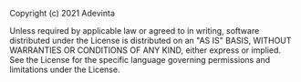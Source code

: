 Copyright (c) 2021 Adevinta

Unless required by applicable law or agreed to in writing, software distributed
under the License is distributed on an "AS IS" BASIS, WITHOUT WARRANTIES OR CONDITIONS
OF ANY KIND, either express or implied.
See the License for the specific language governing permissions and limitations under the License.
